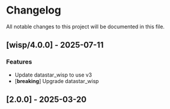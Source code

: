# Changelog

All notable changes to this project will be documented in this file.

## [wisp/4.0.0] - 2025-07-11

### Features

- Update datastar_wisp to use v3
- [**breaking**] Upgrade datastar_wisp

## [2.0.0] - 2025-03-20

<!-- generated by git-cliff -->
